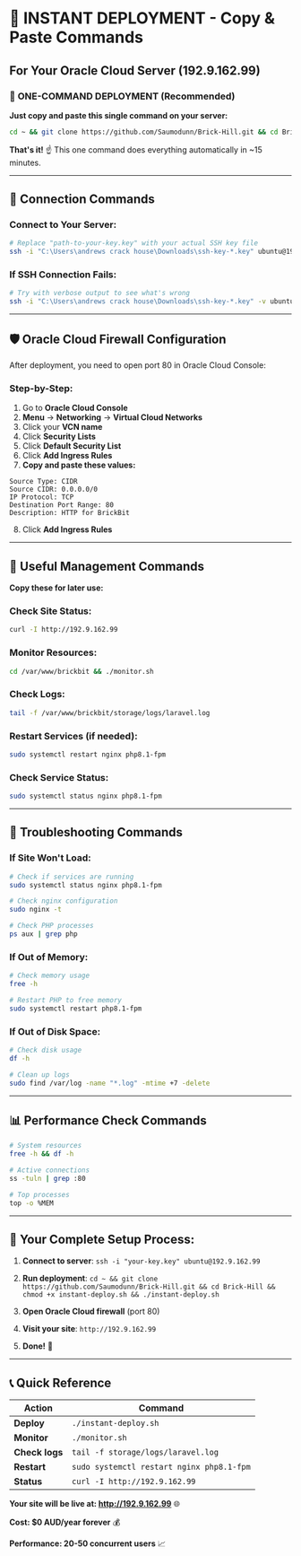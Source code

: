 # 🚀 INSTANT DEPLOYMENT - Copy & Paste Commands

## For Your Oracle Cloud Server (192.9.162.99)

### 🎯 **ONE-COMMAND DEPLOYMENT** (Recommended)

**Just copy and paste this single command on your server:**

```bash
cd ~ && git clone https://github.com/Saumodunn/Brick-Hill.git && cd Brick-Hill && chmod +x instant-deploy.sh && ./instant-deploy.sh
```

**That's it!** ☝️ This one command does everything automatically in ~15 minutes.

---

## 🔗 **Connection Commands**

### **Connect to Your Server:**
```bash
# Replace "path-to-your-key.key" with your actual SSH key file
ssh -i "C:\Users\andrews crack house\Downloads\ssh-key-*.key" ubuntu@192.9.162.99
```

### **If SSH Connection Fails:**
```bash
# Try with verbose output to see what's wrong
ssh -i "C:\Users\andrews crack house\Downloads\ssh-key-*.key" -v ubuntu@192.9.162.99
```

---

## 🛡️ **Oracle Cloud Firewall Configuration**

After deployment, you need to open port 80 in Oracle Cloud Console:

### **Step-by-Step:**
1. Go to **Oracle Cloud Console**
2. **Menu** → **Networking** → **Virtual Cloud Networks** 
3. Click your **VCN name**
4. Click **Security Lists**
5. Click **Default Security List**
6. Click **Add Ingress Rules**
7. **Copy and paste these values:**

```
Source Type: CIDR
Source CIDR: 0.0.0.0/0
IP Protocol: TCP  
Destination Port Range: 80
Description: HTTP for BrickBit
```

8. Click **Add Ingress Rules**

---

## 🔧 **Useful Management Commands**

**Copy these for later use:**

### **Check Site Status:**
```bash
curl -I http://192.9.162.99
```

### **Monitor Resources:**
```bash
cd /var/www/brickbit && ./monitor.sh
```

### **Check Logs:**
```bash
tail -f /var/www/brickbit/storage/logs/laravel.log
```

### **Restart Services (if needed):**
```bash
sudo systemctl restart nginx php8.1-fpm
```

### **Check Service Status:**
```bash
sudo systemctl status nginx php8.1-fpm
```

---

## 🚨 **Troubleshooting Commands**

### **If Site Won't Load:**
```bash
# Check if services are running
sudo systemctl status nginx php8.1-fpm

# Check nginx configuration
sudo nginx -t

# Check PHP processes
ps aux | grep php
```

### **If Out of Memory:**
```bash
# Check memory usage
free -h

# Restart PHP to free memory
sudo systemctl restart php8.1-fpm
```

### **If Out of Disk Space:**
```bash
# Check disk usage
df -h

# Clean up logs
sudo find /var/log -name "*.log" -mtime +7 -delete
```

---

## 📊 **Performance Check Commands**

```bash
# System resources
free -h && df -h

# Active connections
ss -tuln | grep :80

# Top processes
top -o %MEM
```

---

## 🎯 **Your Complete Setup Process:**

1. **Connect to server**: `ssh -i "your-key.key" ubuntu@192.9.162.99`

2. **Run deployment**: `cd ~ && git clone https://github.com/Saumodunn/Brick-Hill.git && cd Brick-Hill && chmod +x instant-deploy.sh && ./instant-deploy.sh`

3. **Open Oracle Cloud firewall** (port 80)

4. **Visit your site**: `http://192.9.162.99`

5. **Done!** 🎉

---

## 📞 **Quick Reference**

| Action | Command |
|--------|---------|
| **Deploy** | `./instant-deploy.sh` |
| **Monitor** | `./monitor.sh` |
| **Check logs** | `tail -f storage/logs/laravel.log` |
| **Restart** | `sudo systemctl restart nginx php8.1-fpm` |
| **Status** | `curl -I http://192.9.162.99` |

**Your site will be live at: http://192.9.162.99** 🌐

**Cost: $0 AUD/year forever** 💰

**Performance: 20-50 concurrent users** 📈
